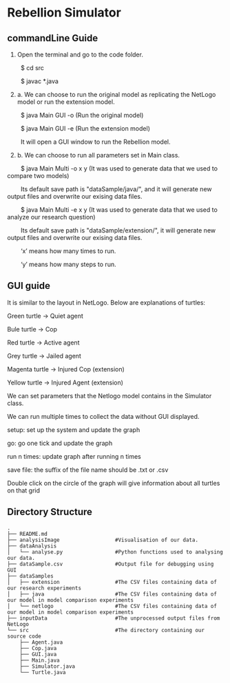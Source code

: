# Rebellion Simulator

## commandLine Guide 

1. Open the terminal and go to the code folder.

&nbsp; &nbsp; &nbsp; &nbsp; $ cd src

&nbsp; &nbsp; &nbsp; &nbsp; $ javac *.java

2. a. We can choose to run the original model as replicating the NetLogo model or run the extension model.

&nbsp; &nbsp; &nbsp; &nbsp; $ java Main GUI -o  (Run the original model)

&nbsp; &nbsp; &nbsp; &nbsp; $ java Main GUI -e  (Run the extension model)

&nbsp; &nbsp; &nbsp; &nbsp;  It will open a GUI window to run the Rebellion model.

2. b.  We can choose to run all parameters set in Main class. 

&nbsp; &nbsp; &nbsp; &nbsp; $ java Main Multi -o x y    (It was used to generate data that we used to compare two models) 

&nbsp; &nbsp; &nbsp; &nbsp; Its default save path is "dataSample/java/", and it will generate new output files and overwrite our exising data files.

&nbsp; &nbsp; &nbsp; &nbsp; $ java Main Multi -e x y   (It was used to generate data that we used to analyze our research question) 

&nbsp; &nbsp; &nbsp; &nbsp; Its default save path is "dataSample/extension/", it will generate new output files and overwrite our exising data files.


&nbsp; &nbsp; &nbsp; &nbsp; ‘x’ means how many times to run.

&nbsp; &nbsp; &nbsp; &nbsp; ‘y’ means how many steps to run.

## GUI guide

It is similar to the layout in NetLogo. Below are explanations of turtles:

Green turtle	 -> Quiet agent

Bule turtle	 -> Cop

Red turtle	 -> Active agent

Grey turtle 	 -> Jailed agent

Magenta turtle -> Injured Cop (extension)

Yellow turtle	 -> Injured Agent (extension)


We can set parameters that the Netlogo model contains in the Simulator class.

We can run multiple times to collect the data without GUI displayed.

setup: set up the system and update the graph

go: go one tick and update the graph

run n times: update graph after running n times

save file: the suffix of the file name should be .txt or .csv

Double click on the circle of the graph will give information about all turtles on that grid


## Directory Structure

    .
    ├── README.md
    ├── analysisImage                  #Visualisation of our data.
    ├── dataAnalysis
    │   └── analyse.py                 #Python functions used to analysing our data.
    ├── dataSample.csv                 #Output file for debugging using GUI
    ├── dataSamples
    │   ├── extension                  #The CSV files containing data of our research experiments 
    │   ├── java                       #The CSV files containing data of our model in model comparison experiments
    │   └── netlogo                    #The CSV files containing data of our model in model comparison experiments
    ├── inputData                      #The unprocessed output files from NetLogo
    └── src                            #The directory containing our source code
        ├── Agent.java
        ├── Cop.java
        ├── GUI.java
        ├── Main.java
        ├── Simulator.java
        └── Turtle.java